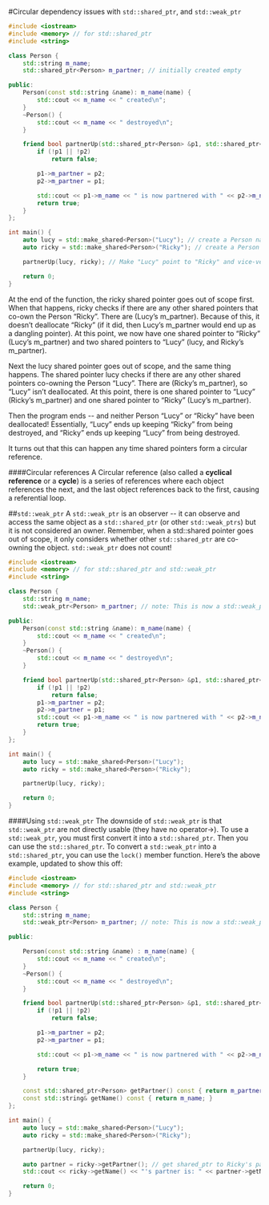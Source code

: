 #Circular dependency issues with `std::shared_ptr`, and `std::weak_ptr`
```cpp
#include <iostream>
#include <memory> // for std::shared_ptr
#include <string>

class Person {
	std::string m_name;
	std::shared_ptr<Person> m_partner; // initially created empty

public:
	Person(const std::string &name): m_name(name) {
		std::cout << m_name << " created\n";
	}
	~Person() {
		std::cout << m_name << " destroyed\n";
	}

	friend bool partnerUp(std::shared_ptr<Person> &p1, std::shared_ptr<Person> &p2) {
		if (!p1 || !p2)
			return false;

		p1->m_partner = p2;
		p2->m_partner = p1;

		std::cout << p1->m_name << " is now partnered with " << p2->m_name << "\n";
		return true;
	}
};

int main() {
	auto lucy = std::make_shared<Person>("Lucy"); // create a Person named "Lucy"
	auto ricky = std::make_shared<Person>("Ricky"); // create a Person named "Ricky"

	partnerUp(lucy, ricky); // Make "Lucy" point to "Ricky" and vice-versa

	return 0;
}
```
At the end of the function, the ricky shared pointer goes out of scope first. When that happens, ricky checks if there are any other shared pointers that co-own the Person “Ricky”. There are (Lucy’s m\_partner). Because of this, it doesn’t deallocate “Ricky” (if it did, then Lucy’s m\_partner would end up as a dangling pointer). At this point, we now have one shared pointer to “Ricky” (Lucy’s m\_partner) and two shared pointers to “Lucy” (lucy, and Ricky’s m\_partner).

Next the lucy shared pointer goes out of scope, and the same thing happens. The shared pointer lucy checks if there are any other shared pointers co-owning the Person “Lucy”. There are (Ricky’s m\_partner), so “Lucy” isn’t deallocated. At this point, there is one shared pointer to “Lucy” (Ricky’s m\_partner) and one shared pointer to “Ricky” (Lucy’s m\_partner).

Then the program ends -- and neither Person “Lucy” or “Ricky” have been deallocated! Essentially, “Lucy” ends up keeping “Ricky” from being destroyed, and “Ricky” ends up keeping “Lucy” from being destroyed.

It turns out that this can happen any time shared pointers form a circular reference.

####Circular references
A Circular reference (also called a **cyclical reference** or a **cycle**) is a series of references where each object references the next, and the last object references back to the first, causing a referential loop.

##`std::weak_ptr`
A `std::weak_ptr` is an observer -- it can observe and access the same object as a `std::shared_ptr` (or other `std::weak_ptrs`) but it is not considered an owner. Remember, when a std::shared pointer goes out of scope, it only considers whether other `std::shared_ptr` are co-owning the object. `std::weak_ptr` does not count!
```cpp
#include <iostream>
#include <memory> // for std::shared_ptr and std::weak_ptr
#include <string>

class Person {
	std::string m_name;
	std::weak_ptr<Person> m_partner; // note: This is now a std::weak_ptr

public:
	Person(const std::string &name): m_name(name) {
		std::cout << m_name << " created\n";
	}
	~Person() {
		std::cout << m_name << " destroyed\n";
	}

	friend bool partnerUp(std::shared_ptr<Person> &p1, std::shared_ptr<Person> &p2) {
		if (!p1 || !p2)
			return false;
		p1->m_partner = p2;
		p2->m_partner = p1;
		std::cout << p1->m_name << " is now partnered with " << p2->m_name << "\n";
		return true;
	}
};

int main() {
	auto lucy = std::make_shared<Person>("Lucy");
	auto ricky = std::make_shared<Person>("Ricky");

	partnerUp(lucy, ricky);

	return 0;
}
```
####Using `std::weak_ptr`
The downside of `std::weak_ptr` is that `std::weak_ptr` are not directly usable (they have no operator->). To use a `std::weak_ptr`, you must first convert it into a `std::shared_ptr`. Then you can use the `std::shared_ptr`. To convert a `std::weak_ptr` into a `std::shared_ptr`, you can use the `lock()` member function. Here’s the above example, updated to show this off:
```cpp
#include <iostream>
#include <memory> // for std::shared_ptr and std::weak_ptr
#include <string>

class Person {
	std::string m_name;
	std::weak_ptr<Person> m_partner; // note: This is now a std::weak_ptr

public:

	Person(const std::string &name) : m_name(name) {
		std::cout << m_name << " created\n";
	}
	~Person() {
		std::cout << m_name << " destroyed\n";
	}

	friend bool partnerUp(std::shared_ptr<Person> &p1, std::shared_ptr<Person> &p2) {
		if (!p1 || !p2)
			return false;

		p1->m_partner = p2;
		p2->m_partner = p1;

		std::cout << p1->m_name << " is now partnered with " << p2->m_name << "\n";

		return true;
	}

	const std::shared_ptr<Person> getPartner() const { return m_partner.lock(); } // use lock() to convert weak_ptr to shared_ptr
	const std::string& getName() const { return m_name; }
};

int main() {
	auto lucy = std::make_shared<Person>("Lucy");
	auto ricky = std::make_shared<Person>("Ricky");

	partnerUp(lucy, ricky);

	auto partner = ricky->getPartner(); // get shared_ptr to Ricky's partner
	std::cout << ricky->getName() << "'s partner is: " << partner->getName() << '\n';

	return 0;
}
```
